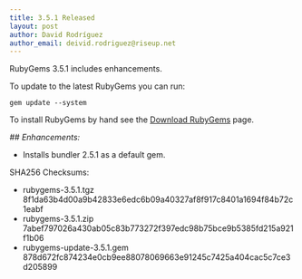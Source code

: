 ```yaml
---
title: 3.5.1 Released
layout: post
author: David Rodríguez
author_email: deivid.rodriguez@riseup.net
---
```


RubyGems 3.5.1 includes enhancements.

To update to the latest RubyGems you can run:

    gem update --system

To install RubyGems by hand see the [Download RubyGems][download] page.


_## Enhancements:_

* Installs bundler 2.5.1 as a default gem.


SHA256 Checksums:

* rubygems-3.5.1.tgz  
  8f1da63b4d00a9b42833e6edc6b09a40327af8f917c8401a1694f84b72c1eabf
* rubygems-3.5.1.zip  
  7abef797026a430ab05c83b773272f397edc98b75bce9b5385fd215a921f1b06
* rubygems-update-3.5.1.gem  
  878d672fc874234e0cb9ee88078069663e91245c7425a404cac5c7ce3d205899


[download]: https://rubygems.org/pages/download

